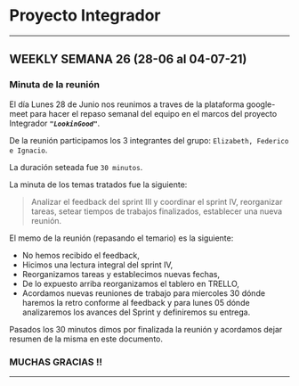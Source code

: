 # Proyecto Integrador

--------------------------------
## WEEKLY SEMANA 26 (28-06 al 04-07-21)

### Minuta de la reunión

El día Lunes 28 de Junio nos reunimos a traves de la plataforma google-meet
para hacer el repaso semanal del equipo en el marcos del proyecto Integrador ***`"LookinGood"`***. 

De la reunión participamos los 3 integrantes del grupo: `Elizabeth, Federico e Ignacio`.

La duración seteada fue `30 minutos`.

La minuta de los temas tratados fue la siguiente:

> Analizar el feedback del sprint III y coordinar el sprint IV,
> reorganizar tareas,
> setear tiempos de trabajos finalizados,
> establecer una nueva reunión. 

El memo de la reunión (repasando el temario) es la siguiente:

* No hemos recibido el feedback,
* Hicimos una lectura integral del sprint IV,
* Reorganizamos tareas y establecimos nuevas fechas,
* De lo expuesto arriba reorganizamos el tablero en TRELLO,
* Acordamos nuevas reuniones de trabajo para miercoles 30 dónde haremos la retro conforme al feedback y para lunes 05 dónde analizaremos los avances del Sprint y definiremos su entrega.


Pasados los 30 minutos dimos por finalizada la reunión y acordamos dejar resumen de la misma en este documento.

### MUCHAS GRACIAS !!
--------------------------------